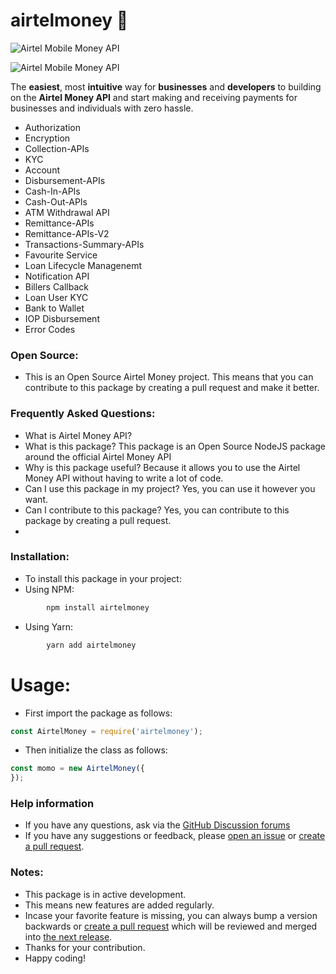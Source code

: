 # airtelmoney 🎉

<img src="https://img.shields.io/npm/v/airtelmoney"
    alt="Airtel Mobile Money API"/>

<img src="https://img.shields.io/npm/dw/airtelmoney"
    alt="Airtel Mobile Money API"/>
<br/>

The <b>easiest</b>, most <b>intuitive</b> way for <b>businesses</b> and <b>developers</b> to building on the <b>Airtel Money API</b> and start making and receiving payments for businesses and individuals with zero hassle.

- Authorization
- Encryption
- Collection-APIs
- KYC
- Account
- Disbursement-APIs
- Cash-In-APIs
- Cash-Out-APIs
- ATM Withdrawal API
- Remittance-APIs
- Remittance-APIs-V2
- Transactions-Summary-APIs
- Favourite Service
- Loan Lifecycle Managenemt
- Notification API
- Billers Callback
- Loan User KYC
- Bank to Wallet
- IOP Disbursement
- Error Codes

### Open Source:
- This is an Open Source Airtel Money project. This means that you can contribute to this package by creating a pull request and make it better.

### Frequently Asked Questions:

-   What is Airtel Money API?
-   What is this package? This package is an Open Source NodeJS package around the official Airtel Money API
-   Why is this package useful? Because it allows you to use the Airtel Money API without having to write a lot of code.
-   Can I use this package in my project? Yes, you can use it however you want.
-   Can I contribute to this package? Yes, you can contribute to this package by creating a pull request.
- 
### Installation:

-   To install this package in your project:
-   Using NPM:

```js
        npm install airtelmoney
```

-   Using Yarn:

```js
        yarn add airtelmoney
```

# Usage:

-   First import the package as follows:

```js
const AirtelMoney = require('airtelmoney');
```

-   Then initialize the class as follows:

```js
const momo = new AirtelMoney({
});
```

### Help information

-   If you have any questions, ask via the [GitHub Discussion forums](https://github.com/DaggieBlanqx/airtelmoney/discussions)
-   If you have any suggestions or feedback, please [open an issue](https://github.com/DaggieBlanqx/airtelmoney/issues) or [create a pull request](https://github.com/DaggieBlanqx/airtelmoney/pulls).

### Notes:

-   This package is in active development.
-   This means new features are added regularly.
-   Incase your favorite feature is missing, you can always bump a version backwards or [create a pull request](https://github.com/DaggieBlanqx/airtelmoney/pulls) which will be reviewed and merged into [the next release](https://github.com/DaggieBlanqx/airtelmoney/releases).
-   Thanks for your contribution.
-   Happy coding!

